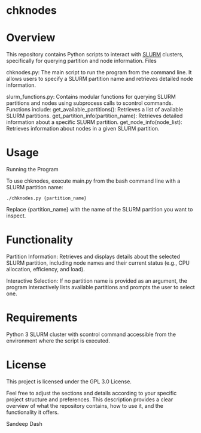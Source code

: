 # chknodes
# Overview

This repository contains Python scripts to interact with [SLURM]([url](https://slurm.schedmd.com/quickstart.html)) clusters, specifically for querying partition and node information.
Files

chknodes.py: The main script to run the program from the command line. It allows users to specify a SLURM partition name and retrieves detailed node information.

slurm_functions.py: Contains modular functions for querying SLURM partitions and nodes using subprocess calls to scontrol commands. Functions include:
    get_available_partitions(): Retrieves a list of available SLURM partitions.
    get_partition_info(partition_name): Retrieves detailed information about a specific SLURM partition.
    get_node_info(node_list): Retrieves information about nodes in a given SLURM partition.

# Usage
Running the Program

To use chknodes, execute main.py from the bash command line with a SLURM partition name:

    ./chknodes.py {partition_name}

Replace {partition_name} with the name of the SLURM partition you want to inspect.

# Functionality

Partition Information: Retrieves and displays details about the selected SLURM partition, including node names and their current status (e.g., CPU allocation, efficiency, and load).

Interactive Selection: If no partition name is provided as an argument, the program interactively lists available partitions and prompts the user to select one.

# Requirements

Python 3
SLURM cluster with scontrol command accessible from the environment where the script is executed.

# License

This project is licensed under the GPL 3.0 License.

Feel free to adjust the sections and details according to your specific project structure and preferences. This description provides a clear overview of what the repository contains, how to use it, and the functionality it offers.

Sandeep Dash
